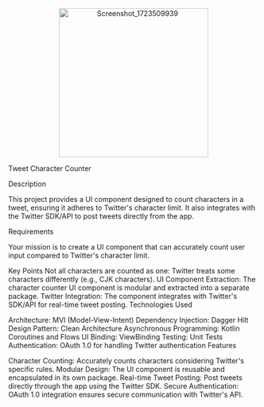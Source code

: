 <div align="center">
<img src="https://github.com/user-attachments/assets/ab3337ff-ce26-42d4-8722-41c51a87db50" alt="Screenshot_1723509939" width="300"/>
</div>

Tweet Character Counter

Description

This project provides a UI component designed to count characters in a tweet, ensuring it adheres to Twitter's character limit. It also integrates with the Twitter SDK/API to post tweets directly from the app.

Requirements

Your mission is to create a UI component that can accurately count user input compared to Twitter's character limit.

Key Points
Not all characters are counted as one: Twitter treats some characters differently (e.g., CJK characters).
UI Component Extraction: The character counter UI component is modular and extracted into a separate package.
Twitter Integration: The component integrates with Twitter's SDK/API for real-time tweet posting.
Technologies Used

Architecture: MVI (Model-View-Intent)
Dependency Injection: Dagger Hilt
Design Pattern: Clean Architecture
Asynchronous Programming: Kotlin Coroutines and Flows
UI Binding: ViewBinding
Testing: Unit Tests
Authentication: OAuth 1.0 for handling Twitter authentication
Features

Character Counting: Accurately counts characters considering Twitter's specific rules.
Modular Design: The UI component is reusable and encapsulated in its own package.
Real-time Tweet Posting: Post tweets directly through the app using the Twitter SDK.
Secure Authentication: OAuth 1.0 integration ensures secure communication with Twitter's API.


